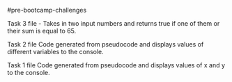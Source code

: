 #pre-bootcamp-challenges

Task 3 file -
Takes in two input numbers and returns true if one of them or their sum is equal to 65. 


Task 2 file 
Code generated from pseudocode and displays values of different variables to the console.  

Task 1 file
Code generated from pseudocode and displays values of x and y to the console.
